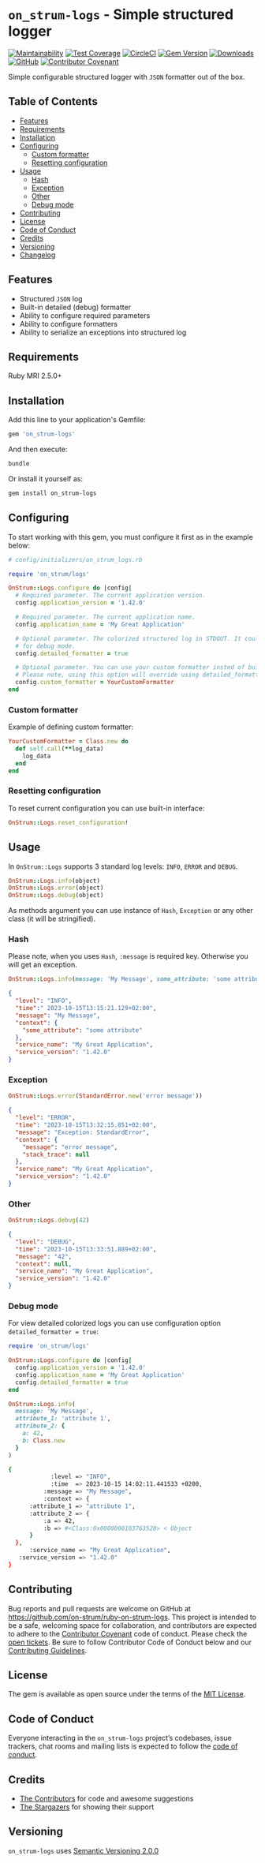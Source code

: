 # `on_strum-logs` - Simple structured logger

[![Maintainability](https://api.codeclimate.com/v1/badges/2f4acd0ca4da58ca3b1e/maintainability)](https://codeclimate.com/github/on-strum/ruby-on-strum-logs/maintainability)
[![Test Coverage](https://api.codeclimate.com/v1/badges/2f4acd0ca4da58ca3b1e/test_coverage)](https://codeclimate.com/github/on-strum/ruby-on-strum-logs/test_coverage)
[![CircleCI](https://circleci.com/gh/on-strum/ruby-on-strum-logs/tree/master.svg?style=svg)](https://circleci.com/gh/on-strum/ruby-on-strum-logs/tree/master)
[![Gem Version](https://badge.fury.io/rb/on_strum-logs.svg)](https://badge.fury.io/rb/on_strum-logs)
[![Downloads](https://img.shields.io/gem/dt/on_strum-logs.svg?colorA=004d99&colorB=0073e6)](https://rubygems.org/gems/on_strum-logs)
[![GitHub](https://img.shields.io/github/license/on-strum/ruby-on-strum-logs)](LICENSE.txt)
[![Contributor Covenant](https://img.shields.io/badge/Contributor%20Covenant-v1.4%20adopted-ff69b4.svg)](CODE_OF_CONDUCT.md)

Simple configurable structured logger with `JSON` formatter out of the box.

## Table of Contents

- [Features](#features)
- [Requirements](#requirements)
- [Installation](#installation)
- [Configuring](#configuring)
  - [Custom formatter](#custom-formatter)
  - [Resetting configuration](#resetting-configuration)
- [Usage](#usage)
  - [Hash](#hash)
  - [Exception](#exception)
  - [Other](#other)
  - [Debug mode](#debug-mode)
- [Contributing](#contributing)
- [License](#license)
- [Code of Conduct](#code-of-conduct)
- [Credits](#credits)
- [Versioning](#versioning)
- [Changelog](CHANGELOG.md)

## Features

- Structured `JSON` log
- Built-in detailed (debug) formatter
- Ability to configure required parameters
- Ability to configure formatters
- Ability to serialize an exceptions into structured log

## Requirements

Ruby MRI 2.5.0+

## Installation

Add this line to your application's Gemfile:

```ruby
gem 'on_strum-logs'
```

And then execute:

```bash
bundle
```

Or install it yourself as:

```bash
gem install on_strum-logs
```

## Configuring

To start working with this gem, you must configure it first as in the example below:

```ruby
# config/initializers/on_strum_logs.rb

require 'on_strum/logs'

OnStrum::Logs.configure do |config|
  # Required parameter. The current application version.
  config.application_version = '1.42.0'

  # Required parameter. The current application name.
  config.application_name = 'My Great Application'

  # Optional parameter. The colorized structured log in STDOUT. It could be useful
  # for debug mode.
  config.detailed_formatter = true

  # Optional parameter. You can use your custom formatter insted of built-in.
  # Please note, using this option will override using detailed_formatter option.
  config.custom_formatter = YourCustomFormatter
end
```

### Custom formatter

Example of defining custom formatter:

```ruby
YourCustomFormatter = Class.new do
  def self.call(**log_data)
    log_data
  end
end
```

### Resetting configuration

To reset current configuration you can use built-in interface:

```ruby
OnStrum::Logs.reset_configuration!
```

## Usage

In `OnStrum::Logs` supports 3 standard log levels: `INFO`, `ERROR` and `DEBUG`.

```ruby
OnStrum::Logs.info(object)
OnStrum::Logs.error(object)
OnStrum::Logs.debug(object)
```

As methods argument you can use instance of `Hash`, `Exception` or any other class (it will be stringified).

### Hash

Please note, when you uses `Hash`, `:message` is required key. Otherwise you will get an exception.

```ruby
OnStrum::Logs.info(message: 'My Message', some_attribute: 'some attribute')
```

```json
{
  "level": "INFO",
  "time":" 2023-10-15T13:15:21.129+02:00",
  "message": "My Message",
  "context": {
    "some_attribute": "some attribute"
  },
  "service_name": "My Great Application",
  "service_version": "1.42.0"
}
```

### Exception

```ruby
OnStrum::Logs.error(StandardError.new('error message'))
```

```json
{
  "level": "ERROR",
  "time": "2023-10-15T13:32:15.851+02:00",
  "message": "Exception: StandardError",
  "context": {
    "message": "error message",
    "stack_trace": null
  },
  "service_name": "My Great Application",
  "service_version": "1.42.0"
}
```

### Other

```ruby
OnStrum::Logs.debug(42)
```

```json
{
  "level": "DEBUG",
  "time": "2023-10-15T13:33:51.889+02:00",
  "message": "42",
  "context": null,
  "service_name": "My Great Application",
  "service_version": "1.42.0"
}
```

### Debug mode

For view detailed colorized logs you can use configuration option `detailed_formatter = true`:

```ruby
require 'on_strum/logs'

OnStrum::Logs.configure do |config|
  config.application_version = '1.42.0'
  config.application_name = 'My Great Application'
  config.detailed_formatter = true
end

OnStrum::Logs.info(
  message: 'My Message',
  attribute_1: 'attribute 1',
  attribute_2: {
    a: 42,
    b: Class.new
  }
)
```

```bash
{
            :level => "INFO",
            :time  => 2023-10-15 14:02:11.441533 +0200,
          :message => "My Message",
          :context => {
      :attribute_1 => "attribute 1",
      :attribute_2 => {
          :a => 42,
          :b => #<Class:0x0000000103763528> < Object
      }
  },
      :service_name => "My Great Application",
   :service_version => "1.42.0"
}
```

## Contributing

Bug reports and pull requests are welcome on GitHub at <https://github.com/on-strum/ruby-on-strum-logs>. This project is intended to be a safe, welcoming space for collaboration, and contributors are expected to adhere to the [Contributor Covenant](http://contributor-covenant.org) code of conduct. Please check the [open tickets](https://github.com/on-strum/ruby-on-strum-logs/issues). Be sure to follow Contributor Code of Conduct below and our [Contributing Guidelines](CONTRIBUTING.md).

## License

The gem is available as open source under the terms of the [MIT License](https://opensource.org/licenses/MIT).

## Code of Conduct

Everyone interacting in the `on_strum-logs` project’s codebases, issue trackers, chat rooms and mailing lists is expected to follow the [code of conduct](CODE_OF_CONDUCT.md).

## Credits

- [The Contributors](https://github.com/on-strum/ruby-on-strum-logs/graphs/contributors) for code and awesome suggestions
- [The Stargazers](https://github.com/on-strum/ruby-on-strum-logs/stargazers) for showing their support

## Versioning

`on_strum-logs` uses [Semantic Versioning 2.0.0](https://semver.org)
